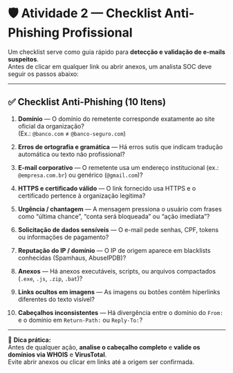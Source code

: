 # 🛡️ Atividade 2 — Checklist Anti-Phishing Profissional

Um checklist serve como guia rápido para **detecção e validação de e-mails suspeitos**.  
Antes de clicar em qualquer link ou abrir anexos, um analista SOC deve seguir os passos abaixo:

---

## ✅ **Checklist Anti-Phishing (10 Itens)**

1. **Domínio** — O domínio do remetente corresponde exatamente ao site oficial da organização?  
   (Ex.: `@banco.com` ≠ `@banco-seguro.com`)

2. **Erros de ortografia e gramática** — Há erros sutis que indicam tradução automática ou texto não profissional?

3. **E-mail corporativo** — O remetente usa um endereço institucional (ex.: `@empresa.com.br`) ou genérico (`@gmail.com`)?

4. **HTTPS e certificado válido** — O link fornecido usa HTTPS e o certificado pertence à organização legítima?

5. **Urgência / chantagem** — A mensagem pressiona o usuário com frases como “última chance”, “conta será bloqueada” ou “ação imediata”?

6. **Solicitação de dados sensíveis** — O e-mail pede senhas, CPF, tokens ou informações de pagamento?

7. **Reputação do IP / domínio** — O IP de origem aparece em blacklists conhecidas (Spamhaus, AbuseIPDB)?

8. **Anexos** — Há anexos executáveis, scripts, ou arquivos compactados (`.exe`, `.js`, `.zip`, `.bat`)?

9. **Links ocultos em imagens** — As imagens ou botões contêm hiperlinks diferentes do texto visível?

10. **Cabeçalhos inconsistentes** — Há divergência entre o domínio do `From:` e o domínio em `Return-Path:` ou `Reply-To:`?

---

📌 **Dica prática:**  
Antes de qualquer ação, **analise o cabeçalho completo** e **valide os domínios via WHOIS** e **VirusTotal**.  
Evite abrir anexos ou clicar em links até a origem ser confirmada.
